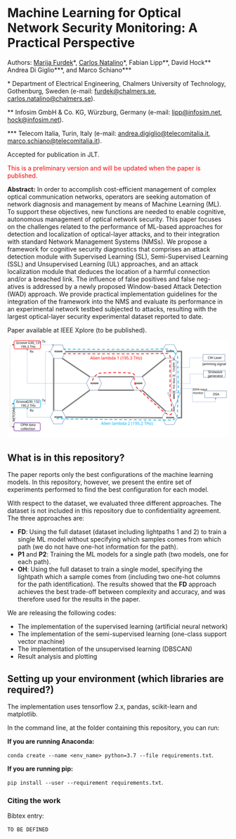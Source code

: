 # Machine Learning for Optical Network Security Monitoring: A Practical Perspective

Authors: [Marija Furdek](https://www.chalmers.se/en/staff/Pages/Marija-Furdek-Prekratic.aspx)\*, [Carlos Natalino](https://www.chalmers.se/en/staff/Pages/Carlos-Natalino-Da-Silva.aspx)\*, Fabian Lipp\*\*, David Hock\*\* Andrea Di Giglio\*\*\*, and Marco Schiano\*\*\*

\* Department of Electrical Engineering, Chalmers University of Technology, Gothenburg, Sweden (e-mail: furdek@chalmers.se, carlos.natalino@chalmers.se).

\*\* Infosim GmbH & Co. KG, W&uuml;rzburg, Germany (e-mail: lipp@infosim.net, hock@infosim.net).

\*\*\* Telecom Italia, Turin, Italy (e-mail: andrea.digiglio@telecomitalia.it, marco.schiano@telecomitalia.it).

Accepted for publication in JLT. <p style='color: red'>This is a preliminary version and will be updated when the paper is published.</p>

**Abstract:** In order to accomplish cost-efficient management of complex optical communication networks, operators are seeking automation of network diagnosis and management by means of Machine Learning (ML). To support these objectives, new functions are needed to enable cognitive, autonomous management of optical network security. This paper focuses on the challenges related to the performance of ML-based approaches for detection and localization of optical-layer attacks, and to their integration with standard Network Management Systems (NMSs).
We propose a framework for cognitive security diagnostics that comprises an attack detection module with Supervised Learning (SL), Semi-Supervised Learning (SSL) and Unsupervised Learning (UL) approaches, and an attack localization module that deduces the location of a harmful connection and/or a breached link. The influence of false positives and false neg- atives is addressed by a newly proposed Window-based Attack Detection (WAD) approach. We provide practical implementation guidelines for the integration of the framework into the NMS and evaluate its performance in an experimental network testbed subjected to attacks, resulting with the largest optical-layer security experimental dataset reported to date.

Paper available at IEEE Xplore (to be published).

![Optical testbed considered in this paper](./figures/optical-testbed.svg)

## What is in this repository?

The paper reports only the best configurations of the machine learning models. In this repository, however, we present the entire set of experiments performed to find the best configuration for each model.

With respect to the dataset, we evaluated three different approaches. The dataset is not included in this repository due to confidentiality agreement. The three approaches are:
- **FD**: Using the full dataset (dataset including lightpaths 1 and 2) to train a single ML model without specifying which samples comes from which path (we do not have one-hot information for the path).
- **P1** and **P2**: Training the ML models for a single path (two models, one for each path).
- **OH**: Using the full dataset to train a single model, specifying the lightpath which a sample comes from (including two one-hot columns for the path identification).
The results showed that the **FD** approach achieves the best trade-off between complexity and accuracy, and was therefore used for the results in the paper.

We are releasing the following codes:

- The implementation of the supervised learning (artificial neural network)
- The implementation of the semi-supervised learning (one-class support vector machine)
- The implementation of the unsupervised learning (DBSCAN)
- Result analysis and plotting


## Setting up your environment (which libraries are required?)

The implementation uses tensorflow 2.x, pandas, scikit-learn and matplotlib.

In the command line, at the folder containing this repository, you can run:

**If you are running Anaconda:**

`conda create --name <env_name> python=3.7 --file requirements.txt`.

**If you are running pip:**

`pip install --user --requirement requirements.txt`.

### Citing the work

Bibtex entry:

~~~~
TO BE DEFINED
~~~~
